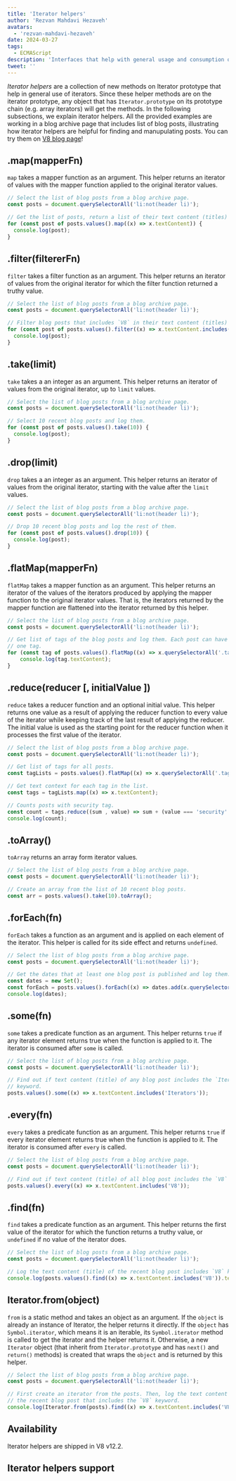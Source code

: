 ```yaml
---
title: 'Iterator helpers'
author: 'Rezvan Mahdavi Hezaveh'
avatars:
  - 'rezvan-mahdavi-hezaveh'
date: 2024-03-27
tags:
  - ECMAScript
description: 'Interfaces that help with general usage and consumption of iterators.'
tweet: ''
---
```


*Iterator helpers* are a collection of new methods on Iterator prototype that help in general use of iterators. Since these helper methods are on the iterator prototype, any object that has `Iterator.prototype` on its prototype chain (e.g. array iterators) will get the methods. In the following subsections, we explain iterator helpers. All the provided examples are working in a blog archive page that includes list of blog posts, illustrating how iterator helpers are helpful for finding and manupulating posts. You can try them on [V8 blog page](https://v8.dev/blog)!


## .map(mapperFn)

`map` takes a mapper function as an argument. This helper returns an iterator of values with the mapper function applied to the original iterator values.

```javascript
// Select the list of blog posts from a blog archive page.
const posts = document.querySelectorAll('li:not(header li)');

// Get the list of posts, return a list of their text content (titles) and log them.
for (const post of posts.values().map((x) => x.textContent)) {
  console.log(post);
}
```

## .filter(filtererFn)

`filter` takes a filter function as an argument. This helper returns an iterator of values from the original iterator for which the filter function returned a truthy value.

```javascript
// Select the list of blog posts from a blog archive page.
const posts = document.querySelectorAll('li:not(header li)');

// Filter blog posts that includes `V8` in their text content (titles) and log them.
for (const post of posts.values().filter((x) => x.textContent.includes('V8'))) {
  console.log(post);
} 
```

## .take(limit)

`take` takes a an integer as an argument. This helper returns an iterator of values from the original iterator, up to `limit` values.

```javascript
// Select the list of blog posts from a blog archive page.
const posts = document.querySelectorAll('li:not(header li)');

// Select 10 recent blog posts and log them.
for (const post of posts.values().take(10)) {
  console.log(post);
}
```

## .drop(limit)

`drop` takes a an integer as an argument. This helper returns an iterator of values from the original iterator, starting with the value after the `limit` values.

```javascript
// Select the list of blog posts from a blog archive page.
const posts = document.querySelectorAll('li:not(header li)');

// Drop 10 recent blog posts and log the rest of them.
for (const post of posts.values().drop(10)) {
  console.log(post);
}
```

## .flatMap(mapperFn)

`flatMap` takes a mapper function as an argument. This helper returns an iterator of the values of the iterators produced by applying the mapper function to the original iterator values. That is, the iterators returned by the mapper function are flattened into the iterator returned by this helper.

```javascript
// Select the list of blog posts from a blog archive page.
const posts = document.querySelectorAll('li:not(header li)');

// Get list of tags of the blog posts and log them. Each post can have more than
// one tag.
for (const tag of posts.values().flatMap((x) => x.querySelectorAll('.tag').values())) {
    console.log(tag.textContent);
}
```

## .reduce(reducer [, initialValue ])

`reduce` takes a reducer function and an optional initial value. This helper returns one value as a result of applying the reducer function to every value of the iterator while keeping track of the last result of applying the reducer. The initial value is used as the starting point for the reducer function when it processes the first value of the iterator.

```javascript
// Select the list of blog posts from a blog archive page.
const posts = document.querySelectorAll('li:not(header li)');

// Get list of tags for all posts.
const tagLists = posts.values().flatMap((x) => x.querySelectorAll('.tag').values());

// Get text context for each tag in the list.
const tags = tagLists.map((x) => x.textContent);

// Counts posts with security tag.
const count = tags.reduce((sum , value) => sum + (value === 'security' ? 1 : 0), 0);
console.log(count);
```

## .toArray()

`toArray` returns an array form iterator values. 

```javascript
// Select the list of blog posts from a blog archive page.
const posts = document.querySelectorAll('li:not(header li)');

// Create an array from the list of 10 recent blog posts.
const arr = posts.values().take(10).toArray();
```

## .forEach(fn)

`forEach` takes a function as an argument and is applied on each element of the iterator. This helper is called for its side effect and returns `undefined`.

```javascript
// Select the list of blog posts from a blog archive page.
const posts = document.querySelectorAll('li:not(header li)');

// Get the dates that at least one blog post is published and log them.
const dates = new Set();
const forEach = posts.values().forEach((x) => dates.add(x.querySelector('time')));
console.log(dates);
```

## .some(fn)

`some` takes a predicate function as an argument. This helper returns `true` if any iterator element returns true when the function is applied to it. The iterator is consumed after `some` is called.

```javascript
// Select the list of blog posts from a blog archive page.
const posts = document.querySelectorAll('li:not(header li)');

// Find out if text content (title) of any blog post includes the `Iterators`
// keyword.
posts.values().some((x) => x.textContent.includes('Iterators'));
```

## .every(fn)

`every` takes a predicate function as an argument. This helper returns `true` if every iterator element returns true when the function is applied to it. The iterator is consumed after `every` is called.

```javascript
// Select the list of blog posts from a blog archive page.
const posts = document.querySelectorAll('li:not(header li)');

// Find out if text content (title) of all blog post includes the `V8` keyword.
posts.values().every((x) => x.textContent.includes('V8'));
```

## .find(fn)

`find` takes a predicate function as an argument. This helper returns the first value of the iterator for which the function returns a truthy value, or `undefined` if no value of the iterator does.

```javascript
// Select the list of blog posts from a blog archive page.
const posts = document.querySelectorAll('li:not(header li)');

// Log the text content (title) of the recent blog post includes `V8` keyword.
console.log(posts.values().find((x) => x.textContent.includes('V8')).textContent);
```

## Iterator.from(object)

`from` is a static method and takes an object as an argument. If the `object` is already an instance of Iterator, the helper returns it directly. If the `object` has `Symbol.iterator`, which means it is an iterable, its `Symbol.iterator` method is called to get the iterator and the helper returns it. Otherwise, a new `Iterator` object (that inherit from `Iterator.prototype` and has `next()` and `return()` methods) is created that wraps the `object` and is returned by this helper.

```javascript
// Select the list of blog posts from a blog archive page.
const posts = document.querySelectorAll('li:not(header li)');

// First create an iterator from the posts. Then, log the text content (title) of 
// the recent blog post that includes the `V8` keyword.
console.log(Iterator.from(posts).find((x) => x.textContent.includes('V8')).textContent);
```

## Availability

Iterator helpers are shipped in V8 v12.2.

## Iterator helpers support

<feature-support chrome="122 https://chromestatus.com/feature/5102502917177344"
                 firefox="no https://bugzilla.mozilla.org/show_bug.cgi?id=1568906"
                 safari="no https://bugs.webkit.org/show_bug.cgi?id=248650" 
                 nodejs="no"
                 babel="yes https://github.com/zloirock/core-js#iterator-helpers"></feature-support>
